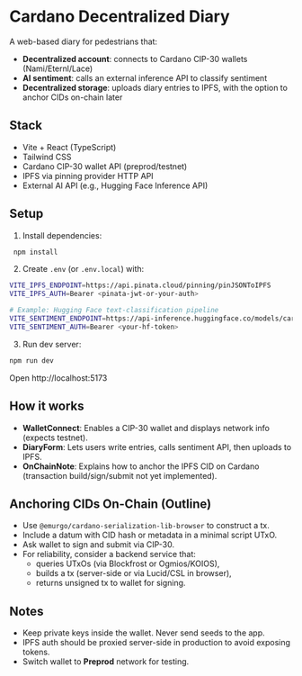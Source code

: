 # Cardano Decentralized Diary

A web-based diary for pedestrians that:
- **Decentralized account**: connects to Cardano CIP-30 wallets (Nami/Eternl/Lace)
- **AI sentiment**: calls an external inference API to classify sentiment
- **Decentralized storage**: uploads diary entries to IPFS, with the option to anchor CIDs on-chain later

## Stack
- Vite + React (TypeScript)
- Tailwind CSS
- Cardano CIP-30 wallet API (preprod/testnet)
- IPFS via pinning provider HTTP API
- External AI API (e.g., Hugging Face Inference API)

## Setup

1. Install dependencies:

```bash
 npm install 
```

2. Create `.env` (or `.env.local`) with:

```bash
VITE_IPFS_ENDPOINT=https://api.pinata.cloud/pinning/pinJSONToIPFS
VITE_IPFS_AUTH=Bearer <pinata-jwt-or-your-auth>

# Example: Hugging Face text-classification pipeline
VITE_SENTIMENT_ENDPOINT=https://api-inference.huggingface.co/models/cardiffnlp/twitter-roberta-base-sentiment
VITE_SENTIMENT_AUTH=Bearer <your-hf-token>
```

3. Run dev server:

```bash
npm run dev
```

Open http://localhost:5173

## How it works
- **WalletConnect**: Enables a CIP-30 wallet and displays network info (expects testnet).
- **DiaryForm**: Lets users write entries, calls sentiment API, then uploads to IPFS.
- **OnChainNote**: Explains how to anchor the IPFS CID on Cardano (transaction build/sign/submit not yet implemented).

## Anchoring CIDs On-Chain (Outline)
- Use `@emurgo/cardano-serialization-lib-browser` to construct a tx.
- Include a datum with CID hash or metadata in a minimal script UTxO.
- Ask wallet to sign and submit via CIP-30.
- For reliability, consider a backend service that:
  - queries UTxOs (via Blockfrost or Ogmios/KOIOS),
  - builds a tx (server-side or via Lucid/CSL in browser),
  - returns unsigned tx to wallet for signing.

## Notes
- Keep private keys inside the wallet. Never send seeds to the app.
- IPFS auth should be proxied server-side in production to avoid exposing tokens.
- Switch wallet to **Preprod** network for testing.
